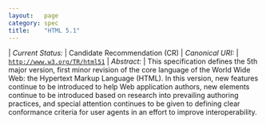 ```yaml
---
layout:   page
category: spec
title:    "HTML 5.1"
---
```


| *Current Status:* | Candidate Recommendation (CR)
| *Canonical URI:* | [`http://www.w3.org/TR/html51`](http://www.w3.org/TR/html51)
| *Abstract:* | This specification defines the 5th major version, first minor revision of the core language of the World Wide Web: the Hypertext Markup Language (HTML). In this version, new features continue to be introduced to help Web application authors, new elements continue to be introduced based on research into prevailing authoring practices, and special attention continues to be given to defining clear conformance criteria for user agents in an effort to improve interoperability.